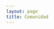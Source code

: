 ```yaml
---
layout: page
title: Comunidad
---
```


<script setup>
  import CardPatreon from "../components/CardPatreon.vue"
</script>

<section :class="$style.Container">
  <CardPatreon/>
</section>

<style module>
.Container{
  display: grid;
  width: 100%;
  max-width: 1200px;
  margin: 0 auto;
  padding: 10px;
  justify-self: center;
}
</style>

